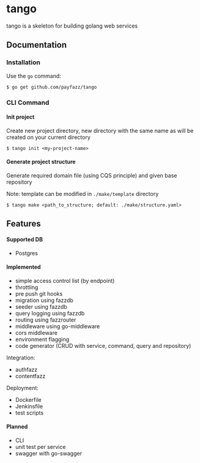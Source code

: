 # tango

tango is a skeleton for building golang web services

## Documentation

### Installation

Use the `go` command:

```
$ go get github.com/payfazz/tango
```

### CLI Command

#### Init project

Create new project directory, new directory with the same name as <my-project-name> will be created on your current directory

```
$ tango init <my-project-name>
```

#### Generate project structure

Generate required domain file (using CQS principle) and given base repository

Note: template can be modified in `./make/template` directory

```
$ tango make <path_to_structure; default: ./make/structure.yaml>
```

## Features

#### Supported DB

- Postgres

#### Implemented

- simple access control list (by endpoint)
- throttling
- pre push git hooks
- migration using fazzdb
- seeder using fazzdb
- query logging using fazzdb
- routing using fazzrouter
- middleware using go-middleware
- cors middleware
- environment flagging
- code generator (CRUD with service, command, query and repository)

Integration:
- authfazz
- contentfazz

Deployment:
- Dockerfile
- Jenkinsfile
- test scripts

#### Planned

- CLI
- unit test per service
- swagger with go-swagger